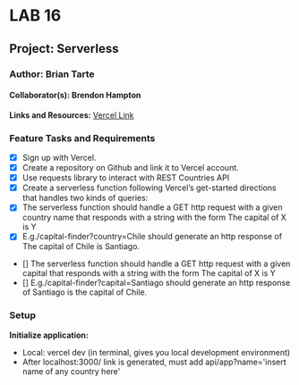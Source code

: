 # LAB 16
## Project: Serverless
### Author: Brian Tarte
#### Collaborator(s): Brendon Hampton



**Links and Resources:**
[Vercel Link](https://serverless-functions-blue.vercel.app/api/app?name=peru)

### Feature Tasks and Requirements
- [x] Sign up with Vercel.
- [x] Create a repository on Github and link it to Vercel account.
- [x] Use requests library to interact with REST Countries API
- [x] Create a serverless function following Vercel’s get-started directions that handles two kinds of queries:
- [x] The serverless function should handle a GET http request with a given country name that responds with a string with the form The capital of X is Y
- [x] E.g./capital-finder?country=Chile should generate an http response of The capital of Chile is Santiago.
- [] The serverless function should handle a GET http request with a given capital that responds with a string with the form The capital of X is Y
- [] E.g./capital-finder?capital=Santiago should generate an http response of Santiago is the capital of Chile.
### Setup

**Initialize application:** 
- Local: vercel dev (in terminal, gives you local development environment)
- After localhost:3000/ link is generated, must add api/app?name='insert name of any country here'


